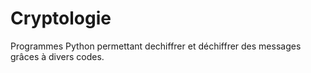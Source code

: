 # Cryptologie
Programmes Python permettant dechiffrer et déchiffrer des messages grâces à divers codes.
